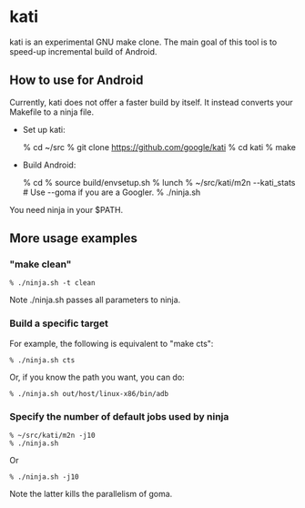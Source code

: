 # kati

kati is an experimental GNU make clone.
The main goal of this tool is to speed-up incremental build of Android.

## How to use for Android

Currently, kati does not offer a faster build by itself. It instead converts
your Makefile to a ninja file.

- Set up kati:

    % cd ~/src
    % git clone https://github.com/google/kati
    % cd kati
    % make

- Build Android:

    % cd <android-directory>
    % source build/envsetup.sh
    % lunch <your-choice>
    % ~/src/kati/m2n --kati_stats  # Use --goma if you are a Googler.
    % ./ninja.sh

You need ninja in your $PATH.

## More usage examples

### "make clean"

    % ./ninja.sh -t clean

Note ./ninja.sh passes all parameters to ninja.

### Build a specific target

For example, the following is equivalent to "make cts":

    % ./ninja.sh cts

Or, if you know the path you want, you can do:

    % ./ninja.sh out/host/linux-x86/bin/adb

### Specify the number of default jobs used by ninja

    % ~/src/kati/m2n -j10
    % ./ninja.sh

Or

    % ./ninja.sh -j10

Note the latter kills the parallelism of goma.
